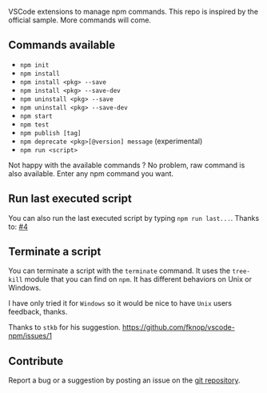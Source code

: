 VSCode extensions to manage npm commands. This repo is inspired by the official sample.
More commands will come.

## Commands available

* `npm init`
* `npm install`
* `npm install <pkg> --save`
* `npm install <pkg> --save-dev`
* `npm uninstall <pkg> --save`
* `npm uninstall <pkg> --save-dev`
* `npm start`
* `npm test`
* `npm publish [tag]`
* `npm deprecate <pkg>[@version] message` (experimental)
* `npm run <script>`

Not happy with the available commands ? No problem, raw command is also available. Enter any npm command you want.


## Run last executed script

You can also run the last executed script by typing `npm run last...`. Thanks to: [#4](https://github.com/fknop/vscode-npm/pull/4)

## Terminate a script

You can terminate a script with the `terminate` command. It uses the `tree-kill` module that you can find on `npm`.
It has different behaviors on Unix or Windows. 

I have only tried it for `Windows` so it would be nice to have `Unix` users feedback, thanks.

Thanks to `stkb` for his suggestion. https://github.com/fknop/vscode-npm/issues/1

## Contribute

Report a bug or a suggestion by posting an issue on the [git repository](https://github.com/fknop/vscode-npm).
